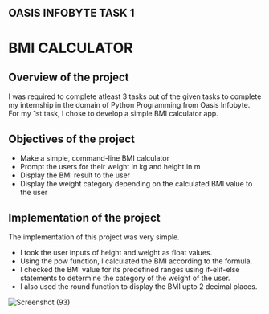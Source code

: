 ## OASIS INFOBYTE TASK 1
# BMI CALCULATOR

## Overview of the project

I was required to complete atleast 3 tasks out of the given tasks to complete my internship in the domain of Python Programming from Oasis Infobyte. For my 1st task, I chose to develop a simple BMI calculator app.

## Objectives of the project  

- Make a simple, command-line BMI calculator
- Prompt the users for their weight in kg and height in m
- Display the BMI result to the user
- Display the weight category depending on the calculated BMI value to the user

## Implementation of the project

The implementation of this project was very simple.  
- I took the user inputs of height and weight as float values.
- Using the pow function, I calculated the BMI according to the formula.
- I checked the BMI value for its predefined ranges using if-elif-else statements to determine the category of the weight of the user.
- I also used the round function to display the BMI upto 2 decimal places.

![Screenshot (93)](https://github.com/user-attachments/assets/00ec3c6b-85a0-472b-8626-c174a281ce86)
